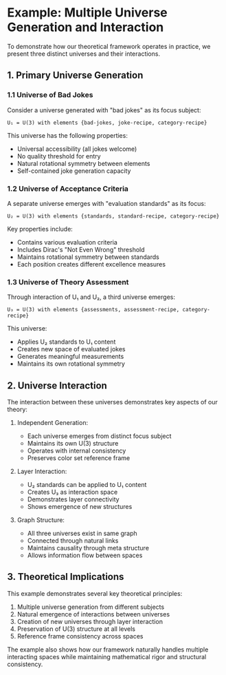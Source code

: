 # Example: Multiple Universe Generation and Interaction

To demonstrate how our theoretical framework operates in practice, we present three distinct universes and their interactions.

## 1. Primary Universe Generation

### 1.1 Universe of Bad Jokes
Consider a universe generated with "bad jokes" as its focus subject:
```
U₁ = U(3) with elements {bad-jokes, joke-recipe, category-recipe}
```
This universe has the following properties:
- Universal accessibility (all jokes welcome)
- No quality threshold for entry
- Natural rotational symmetry between elements
- Self-contained joke generation capacity

### 1.2 Universe of Acceptance Criteria
A separate universe emerges with "evaluation standards" as its focus:
```
U₂ = U(3) with elements {standards, standard-recipe, category-recipe}
```
Key properties include:
- Contains various evaluation criteria
- Includes Dirac's "Not Even Wrong" threshold
- Maintains rotational symmetry between standards
- Each position creates different excellence measures

### 1.3 Universe of Theory Assessment
Through interaction of U₁ and U₂, a third universe emerges:
```
U₃ = U(3) with elements {assessments, assessment-recipe, category-recipe}
```
This universe:
- Applies U₂ standards to U₁ content
- Creates new space of evaluated jokes
- Generates meaningful measurements
- Maintains its own rotational symmetry

## 2. Universe Interaction

The interaction between these universes demonstrates key aspects of our theory:

1. Independent Generation:
   - Each universe emerges from distinct focus subject
   - Maintains its own U(3) structure
   - Operates with internal consistency
   - Preserves color set reference frame

2. Layer Interaction:
   - U₂ standards can be applied to U₁ content
   - Creates U₃ as interaction space
   - Demonstrates layer connectivity
   - Shows emergence of new structures

3. Graph Structure:
   - All three universes exist in same graph
   - Connected through natural links
   - Maintains causality through meta structure
   - Allows information flow between spaces

## 3. Theoretical Implications

This example demonstrates several key theoretical principles:

1. Multiple universe generation from different subjects
2. Natural emergence of interactions between universes
3. Creation of new universes through layer interaction
4. Preservation of U(3) structure at all levels
5. Reference frame consistency across spaces

The example also shows how our framework naturally handles multiple interacting spaces while maintaining mathematical rigor and structural consistency.